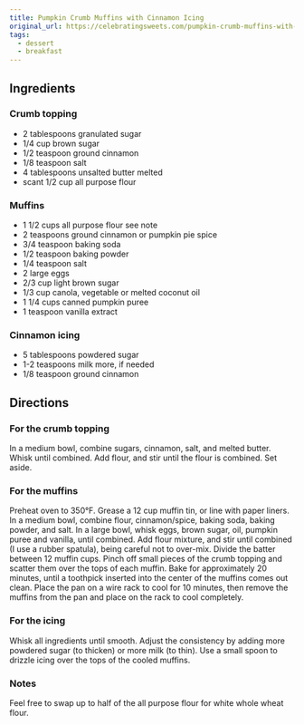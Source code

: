 ```yaml
---
title: Pumpkin Crumb Muffins with Cinnamon Icing
original_url: https://celebratingsweets.com/pumpkin-crumb-muffins-with-cinnamon-icing/
tags:
  - dessert
  - breakfast
---
```


## Ingredients

### Crumb topping

* 2 tablespoons granulated sugar
* 1/4 cup brown sugar
* 1/2 teaspoon ground cinnamon
* 1/8 teaspoon salt
* 4 tablespoons unsalted butter melted
* scant 1/2 cup all purpose flour

### Muffins

* 1 1/2 cups all purpose flour see note
* 2 teaspoons ground cinnamon or pumpkin pie spice
* 3/4 teaspoon baking soda
* 1/2 teaspoon baking powder
* 1/4 teaspoon salt
* 2 large eggs
* 2/3 cup light brown sugar
* 1/3 cup canola, vegetable or melted coconut oil
* 1 1/4 cups canned pumpkin puree
* 1 teaspoon vanilla extract

### Cinnamon icing

* 5 tablespoons powdered sugar
* 1-2 teaspoons milk more, if needed
* 1/8 teaspoon ground cinnamon
 
## Directions


### For the crumb topping

In a medium bowl, combine sugars, cinnamon, salt, and melted butter. Whisk until combined. Add flour, and stir until the flour is combined. Set aside.

### For the muffins

Preheat oven to 350°F. Grease a 12 cup muffin tin, or line with paper liners.
In a medium bowl, combine flour, cinnamon/spice, baking soda, baking powder, and salt.
In a large bowl, whisk eggs, brown sugar, oil, pumpkin puree and vanilla, until combined. Add flour mixture, and stir until combined (I use a rubber spatula), being careful not to over-mix.
Divide the batter between 12 muffin cups. Pinch off small pieces of the crumb topping and scatter them over the tops of each muffin. Bake for approximately 20 minutes, until a toothpick inserted into the center of the muffins comes out clean. Place the pan on a wire rack to cool for 10 minutes, then remove the muffins from the pan and place on the rack to cool completely.

### For the icing
Whisk all ingredients until smooth. Adjust the consistency by adding more powdered sugar (to thicken) or more milk (to thin). Use a small spoon to drizzle icing over the tops of the cooled muffins.

### Notes
Feel free to swap up to half of the all purpose flour for white whole wheat flour.